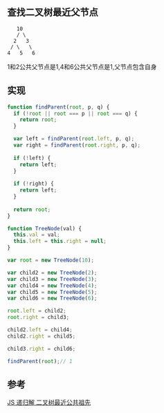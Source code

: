 ## 查找二叉树最近父节点
```
   10
   / \
  2   3
 / \   \
4   5   6
```

1和2公共父节点是1,4和6公共父节点是1,父节点包含自身

## 实现
```js
function findParent(root, p, q) {
  if (!root || root === p || root === q) {
    return root;
  }

  var left = findParent(root.left, p, q);
  var right = findParent(root.right, p, q);
  
  if (!left) {
    return left;
  }
  
  if (!right) {
    return left;
  }
  
  return root;
}

function TreeNode(val) {
  this.val = val;
  this.left = this.right = null;
}

var root = new TreeNode(10);

var child2 = new TreeNode(2);
var child3 = new TreeNode(3);
var child4 = new TreeNode(4);
var child5 = new TreeNode(5);
var child6 = new TreeNode(6);

root.left = child2;
root.right = child3;

child2.left = child4;
child2.right = child5;

child3.right = child6;

findParent(root);// 1
```

## 参考
[JS 递归解 二叉树最近公共祖先](https://leetcode-cn.com/problems/lowest-common-ancestor-of-a-binary-tree/solution/js-di-gui-jie-er-cha-shu-zui-jin-gong-gong-zu-xian/)
